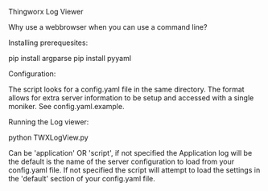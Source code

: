 Thingworx Log Viewer

Why use a webbrowser when you can use a command line?

Installing prerequesites:

pip install argparse
pip install pyyaml

Configuration:

The script looks for a config.yaml file in the same directory. The format allows for extra server information to be setup and accessed with a single moniker. See config.yaml.example.


Running the Log viewer:

python TWXLogView.py <LogType> <Server>

<LogType> Can be 'application' OR 'script', if not specified the Application log will be the default
<Server> is the name of the server configuration to load from your config.yaml file. If not specified the script will attempt to load the settings in the 'default' section of your config.yaml file.
